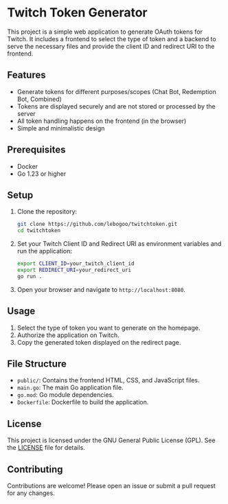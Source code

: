 # Twitch Token Generator

This project is a simple web application to generate OAuth tokens for Twitch. It includes a frontend to select the type of token and a backend to serve the necessary files and provide the client ID and redirect URI to the frontend.

## Features

- Generate tokens for different purposes/scopes (Chat Bot, Redemption Bot, Combined)
- Tokens are displayed securely and are not stored or processed by the server
- All token handling happens on the frontend (in the browser)
- Simple and minimalistic design

## Prerequisites

- Docker
- Go 1.23 or higher

## Setup

1. Clone the repository:

   ```sh
   git clone https://github.com/lebogoo/twitchtoken.git
   cd twitchtoken
   ```

2. Set your Twitch Client ID and Redirect URI as environment variables and run the application:

   ```sh
   export CLIENT_ID=your_twitch_client_id
   export REDIRECT_URI=your_redirect_uri
   go run .
   ```

3. Open your browser and navigate to `http://localhost:8080`.

## Usage

1. Select the type of token you want to generate on the homepage.
2. Authorize the application on Twitch.
3. Copy the generated token displayed on the redirect page.

## File Structure

- `public/`: Contains the frontend HTML, CSS, and JavaScript files.
- `main.go`: The main Go application file.
- `go.mod`: Go module dependencies.
- `Dockerfile`: Dockerfile to build the application.

## License

This project is licensed under the GNU General Public License (GPL). See the [LICENSE](LICENSE) file for details.

## Contributing

Contributions are welcome! Please open an issue or submit a pull request for any changes.
